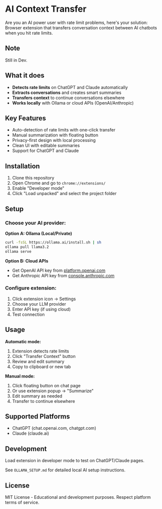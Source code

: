 # AI Context Transfer
Are you an AI power user with rate limit problems, here's your solution:
Browser extension that transfers conversation context between AI chatbots when you hit rate limits. 

## Note
Still in Dev. 


## What it does

- **Detects rate limits** on ChatGPT and Claude automatically
- **Extracts conversations** and creates smart summaries 
- **Transfers context** to continue conversations elsewhere
- **Works locally** with Ollama or cloud APIs (OpenAI/Anthropic)

## Key Features

- Auto-detection of rate limits with one-click transfer
- Manual summarization with floating button
- Privacy-first design with local processing
- Clean UI with editable summaries
- Support for ChatGPT and Claude

## Installation

1. Clone this repository
2. Open Chrome and go to `chrome://extensions/`
3. Enable "Developer mode" 
4. Click "Load unpacked" and select the project folder

## Setup

### Choose your AI provider:

**Option A: Ollama (Local/Private)**
```bash
curl -fsSL https://ollama.ai/install.sh | sh
ollama pull llama3.2
ollama serve
```

**Option B: Cloud APIs**
- Get OpenAI API key from [platform.openai.com](https://platform.openai.com/api-keys)
- Get Anthropic API key from [console.anthropic.com](https://console.anthropic.com/keys)

### Configure extension:
1. Click extension icon → Settings
2. Choose your LLM provider
3. Enter API key (if using cloud)
4. Test connection

## Usage

**Automatic mode:**
1. Extension detects rate limits 
2. Click "Transfer Context" button
3. Review and edit summary
4. Copy to clipboard or new tab

**Manual mode:**
1. Click floating button on chat page
2. Or use extension popup → "Summarize"
3. Edit summary as needed
4. Transfer to continue elsewhere

## Supported Platforms

- ChatGPT (chat.openai.com, chatgpt.com)
- Claude (claude.ai)

## Development

Load extension in developer mode to test on ChatGPT/Claude pages.

See `OLLAMA_SETUP.md` for detailed local AI setup instructions.

## License

MIT License - Educational and development purposes. Respect platform terms of service.
